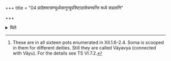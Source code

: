 +++
title = "04 प्रादेशमात्राण्यूर्ध्वसानून्युपरिष्टादासेचनवन्ति मध्ये सन्नतानि"

+++

<details><summary>थिते</summary>

4. The Vāyavya-pots[^1] are (each) one a span in height with their heads pointing upwards, with their spouts in the upper parts, and compressed in the middle.  

[^1]: These are in all sixteen pots enumerated in XII.1.6-2.4. Soma is scooped in them for different deities. Still they are called Vāyavya (connected with Vāyu). For the details see TS VI.7.2.  
</details>
